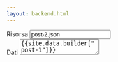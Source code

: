 ```yaml
---
layout: backend.html
---
```

<form action="https://script.google.com/macros/s/AKfycbx4x-jvzx35vZAUiKHzkeB3hHCbqBPbaR09UD78_o3UtTGaqIM/dev" method="post">
<input type="hidden" name="key" value="post-2.json" />
<div>
<label>Risorsa</label> <input type="text" name="resource" value="post-2.json" />
</div>
<div>
  <label>Dati</label> <textarea name="data">{{site.data.builder["post-1"]}}</textarea>
</div>
</form>
